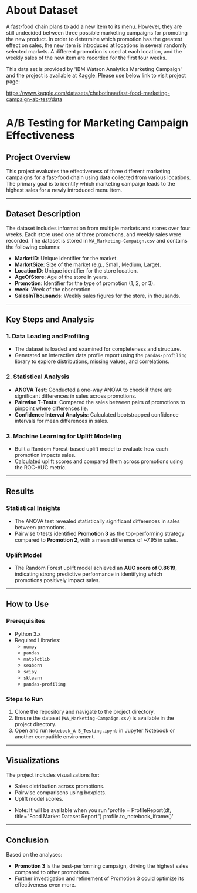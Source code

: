# About Dataset

A fast-food chain plans to add a new item to its menu. However, they are still undecided between three possible marketing campaigns for promoting the new product. In order to determine which promotion has the greatest effect on sales, the new item is introduced at locations in several randomly selected markets. A different promotion is used at each location, and the weekly sales of the new item are recorded for the first four weeks. 

This data set is provided by 'IBM Watson Analytics Marketing Campaign' and the project is available at Kaggle. Please use below link to visit project page:

https://www.kaggle.com/datasets/chebotinaa/fast-food-marketing-campaign-ab-test/data

# A/B Testing for Marketing Campaign Effectiveness

## Project Overview
This project evaluates the effectiveness of three different marketing campaigns for a fast-food chain using data collected from various locations. The primary goal is to identify which marketing campaign leads to the highest sales for a newly introduced menu item.

---

## Dataset Description
The dataset includes information from multiple markets and stores over four weeks. Each store used one of three promotions, and weekly sales were recorded. The dataset is stored in `WA_Marketing-Campaign.csv` and contains the following columns:

- **MarketID**: Unique identifier for the market.
- **MarketSize**: Size of the market (e.g., Small, Medium, Large).
- **LocationID**: Unique identifier for the store location.
- **AgeOfStore**: Age of the store in years.
- **Promotion**: Identifier for the type of promotion (1, 2, or 3).
- **week**: Week of the observation.
- **SalesInThousands**: Weekly sales figures for the store, in thousands.

---

## Key Steps and Analysis
### 1. Data Loading and Profiling
- The dataset is loaded and examined for completeness and structure.
- Generated an interactive data profile report using the `pandas-profiling` library to explore distributions, missing values, and correlations.

### 2. Statistical Analysis
- **ANOVA Test**: Conducted a one-way ANOVA to check if there are significant differences in sales across promotions.
- **Pairwise T-Tests**: Compared the sales between pairs of promotions to pinpoint where differences lie.
- **Confidence Interval Analysis**: Calculated bootstrapped confidence intervals for mean differences in sales.

### 3. Machine Learning for Uplift Modeling
- Built a Random Forest-based uplift model to evaluate how each promotion impacts sales.
- Calculated uplift scores and compared them across promotions using the ROC-AUC metric.

---

## Results
### Statistical Insights
- The ANOVA test revealed statistically significant differences in sales between promotions.
- Pairwise t-tests identified **Promotion 3** as the top-performing strategy compared to **Promotion 2**, with a mean difference of ~7.95 in sales.

### Uplift Model
- The Random Forest uplift model achieved an **AUC score of 0.8619**, indicating strong predictive performance in identifying which promotions positively impact sales.

---

## How to Use
### Prerequisites
- Python 3.x
- Required Libraries:
  - `numpy`
  - `pandas`
  - `matplotlib`
  - `seaborn`
  - `scipy`
  - `sklearn`
  - `pandas-profiling`

### Steps to Run
1. Clone the repository and navigate to the project directory.
2. Ensure the dataset (`WA_Marketing-Campaign.csv`) is available in the project directory.
3. Open and run `Notebook_A-B_Testing.ipynb` in Jupyter Notebook or another compatible environment.

---

## Visualizations
The project includes visualizations for:
- Sales distribution across promotions.
- Pairwise comparisons using boxplots.
- Uplift model scores.

* Note: It will be available when you run 'profile = ProfileReport(df, title="Food Market Dataset Report")
profile.to_notebook_iframe()' 
---

## Conclusion
Based on the analyses:
- **Promotion 3** is the best-performing campaign, driving the highest sales compared to other promotions.
- Further investigation and refinement of Promotion 3 could optimize its effectiveness even more.

